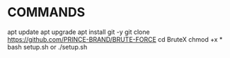 # COMMANDS

apt update
apt upgrade
apt install git -y
git clone https://github.com/PRINCE-BRAND/BRUTE-FORCE
cd BruteX
chmod +x *
bash setup.sh or ./setup.sh

